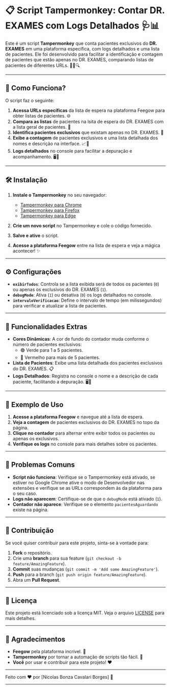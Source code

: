 # 📋 Script Tampermonkey: Contar DR. EXAMES com Logs Detalhados 🩺📊

Este é um script **Tampermonkey** que conta pacientes exclusivos do **DR. EXAMES** em uma plataforma específica, com logs detalhados e uma lista de pacientes. Ele foi desenvolvido para facilitar a identificação e contagem de pacientes que estão apenas no DR. EXAMES, comparando listas de pacientes de diferentes URLs. 🧑‍💻🔍

---

## 🚀 Como Funciona?

O script faz o seguinte:

1. **Acessa URLs específicas** da lista de espera na plataforma Feegow para obter listas de pacientes. 🌐
2. **Compara as listas** de pacientes na lsita de espera do DR. EXAMES com a lista geral de pacientes. 🔄
3. **Identifica pacientes exclusivos** que existam apenas no DR. EXAMES. 🎯
4. **Exibe a contagem** de pacientes exclusivos e uma lista detalhada dos nomes e descrição na interface. 📈📜
5. **Logs detalhados** no console para facilitar a depuração e acompanhamento. 🖥️📝

---

## 🛠️ Instalação

1. **Instale o Tampermonkey** no seu navegador:
   - [Tampermonkey para Chrome](https://chrome.google.com/webstore/detail/tampermonkey/dhdgffkkebhmkfjojejmpbldmpobfkfo)
   - [Tampermonkey para Firefox](https://addons.mozilla.org/pt-BR/firefox/addon/tampermonkey/)
   - [Tampermonkey para Edge](https://microsoftedge.microsoft.com/addons/detail/tampermonkey/dhdgffkkebhmkfjojejmpbldmpobfkfo)

2. **Crie um novo script** no Tampermonkey e cole o código fornecido.

3. **Salve e ative** o script.

4. **Acesse a plataforma Feegow** entre na lista de espera e veja a mágica acontecer! ✨

---

## ⚙️ Configurações

- **`exibirTodos`**: Controla se a lista exibida será de todos os pacientes (`0`) ou apenas os exclusivos do DR. EXAMES (`1`).
- **`debugMode`**: Ativa (`1`) ou desativa (`0`) os logs detalhados no console.
- **`intervaloVerificacao`**: Define o intervalo de tempo (em milissegundos) para verificar e atualizar a lista de pacientes.

---

## 🎨 Funcionalidades Extras

- **Cores Dinâmicas**: A cor de fundo do contador muda conforme o número de pacientes exclusivos:
  - 🟢 Verde para 1 a 5 pacientes.
  - 🔴 Vermelho para mais de 5 pacientes.
- **Lista de Pacientes**: Exibe uma lista detalhada dos pacientes exclusivos do DR. EXAMES. 📋
- **Logs Detalhados**: Registra no console o nome e a descrição de cada paciente, facilitando a depuração. 🖥️📝

---

## 📝 Exemplo de Uso

1. **Acesse a plataforma Feegow** e navegue até a lista de espera.
2. **Veja a contagem** de pacientes exclusivos do DR. EXAMES no topo da página.
3. **Clique no contador** para alternar entre exibir todos os pacientes ou apenas os exclusivos.
4. **Verifique os logs** no console para mais detalhes sobre os pacientes.

---

## 🛑 Problemas Comuns

- **Script não funciona**: Verifique se o Tampermonkey está ativado, se estiver no Google Chrome ative o modo de Desenvolvedor nas extensões e verifique se as URLs correspondem às da plataforma para o seu caso.
- **Logs não aparecem**: Certifique-se de que o `debugMode` está ativado (`1`).
- **Contador não aparece**: Verifique se o elemento `pacientesAguardando` existe na página.

---

## 🤝 Contribuição

Se você quiser contribuir para este projeto, sinta-se à vontade para:

1. **Fork** o repositório.
2. Crie uma **branch** para sua feature (`git checkout -b feature/AmazingFeature`).
3. **Commit** suas mudanças (`git commit -m 'Add some AmazingFeature'`).
4. **Push** para a branch (`git push origin feature/AmazingFeature`).
5. Abra um **Pull Request**.

---

## 📜 Licença

Este projeto está licenciado sob a licença MIT. Veja o arquivo [LICENSE](LICENSE) para mais detalhes.

---

## 🙏 Agradecimentos

- **Feegow** pela plataforma incrível. 🏥
- **Tampermonkey** por tornar a automação de scripts tão fácil. 🐒
- **Você** por usar e contribuir para este projeto! ❤️

---

Feito com ❤️ por [Nicolas Bonza Cavalari Borges] 🚀

---
